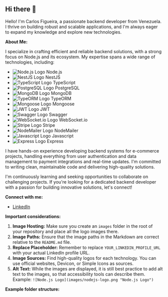 ## Hi there 👋

Hello! I'm Carlos Figueira, a passionate backend developer from Venezuela. I thrive on building robust and scalable applications, and I'm always eager to expand my knowledge and explore new technologies.

**About Me:**

I specialize in crafting efficient and reliable backend solutions, with a strong focus on Node.js and its ecosystem. My expertise spans a wide range of technologies, including:

* ![Node.js Logo](images/nodejs-logo.png) Node.js
* ![NestJS Logo](images/nestjs-logo.png) NestJS
* ![TypeScript Logo](images/typescript-logo.png) TypeScript
* ![PostgreSQL Logo](images/postgresql-logo.png) PostgreSQL
* ![MongoDB Logo](images/mongodb-logo.png) MongoDB
* ![TypeORM Logo](images/typeorm-logo.png) TypeORM
* ![Mongoose Logo](images/mongoose-logo.png) Mongoose
* ![JWT Logo](images/jwt-logo.png) JWT
* ![Swagger Logo](images/swagger-logo.png) Swagger
* ![WebSocket.io Logo](images/websocketio-logo.png) WebSocket.io
* ![Stripe Logo](images/stripe-logo.png) Stripe
* ![NodeMailer Logo](images/nodemailer-logo.png) NodeMailer
* ![Javascript Logo](images/javascript-logo.png) Javascript
* ![Express Logo](images/express-logo.png) Express

I have hands-on experience developing backend systems for e-commerce projects, handling everything from user authentication and data management to payment integrations and real-time updates. I'm committed to writing clean, maintainable code and delivering high-quality solutions.

I'm continuously learning and seeking opportunities to collaborate on challenging projects. If you're looking for a dedicated backend developer with a passion for building innovative solutions, let's connect!

**Connect with me:**

* [LinkedIn](YOUR_LINKEDIN_PROFILE_URL)

**Important considerations:**

1.  **Image Hosting:** Make sure you create an `images` folder in the root of your repository and place all the logo images there.
2.  **Image Paths:** Ensure that the image paths in the Markdown are correct relative to the `README.md` file.
3.  **Replace Placeholder:** Remember to replace `YOUR_LINKEDIN_PROFILE_URL` with your actual LinkedIn profile URL.
4.  **Image Sources:** Find high-quality logos for each technology. You can use official websites, Devicon, or Simple Icons as sources.
5.  **Alt Text:** While the images are displayed, it is still best practice to add alt text to the images, so that accessibility tools can describe them. Example: `![Node.js Logo](images/nodejs-logo.png "Node.js Logo")`

**Example folder structure:**
